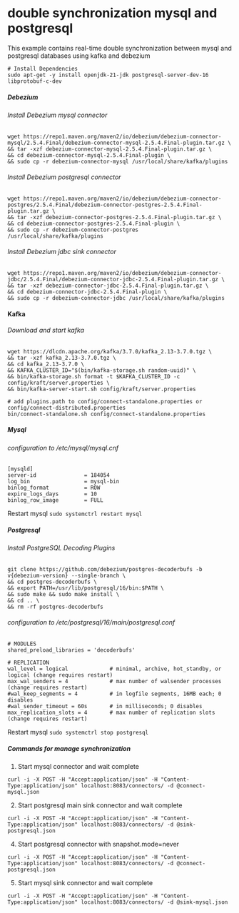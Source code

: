 # double synchronization mysql and postgresql
This example contains real-time double synchronization between mysql and postgresql databases using kafka and debezium
```
# Install Dependencies
sudo apt-get -y install openjdk-21-jdk postgresql-server-dev-16 libprotobuf-c-dev
```
##### Debezium
###### Install Debezium mysql connector
```
wget https://repo1.maven.org/maven2/io/debezium/debezium-connector-mysql/2.5.4.Final/debezium-connector-mysql-2.5.4.Final-plugin.tar.gz \
&& tar -xzf debezium-connector-mysql-2.5.4.Final-plugin.tar.gz \
&& cd debezium-connector-mysql-2.5.4.Final-plugin \
&& sudo cp -r debezium-connector-mysql /usr/local/share/kafka/plugins
```
###### Install Debezium postgresql connector
```
wget https://repo1.maven.org/maven2/io/debezium/debezium-connector-postgres/2.5.4.Final/debezium-connector-postgres-2.5.4.Final-plugin.tar.gz \
&& tar -xzf debezium-connector-postgres-2.5.4.Final-plugin.tar.gz \
&& cd debezium-connector-postgres-2.5.4.Final-plugin \
&& sudo cp -r debezium-connector-postgres /usr/local/share/kafka/plugins
```
###### Install Debezium jdbc sink connector
```
wget https://repo1.maven.org/maven2/io/debezium/debezium-connector-jdbc/2.5.4.Final/debezium-connector-jdbc-2.5.4.Final-plugin.tar.gz \
&& tar -xzf debezium-connector-jdbc-2.5.4.Final-plugin.tar.gz \
&& cd debezium-connector-jdbc-2.5.4.Final-plugin \
&& sudo cp -r debezium-connector-jdbc /usr/local/share/kafka/plugins
```
#### Kafka
###### Download and start kafka
```
wget https://dlcdn.apache.org/kafka/3.7.0/kafka_2.13-3.7.0.tgz \
&& tar -xzf kafka_2.13-3.7.0.tgz \
&& cd kafka_2.13-3.7.0 \
&& KAFKA_CLUSTER_ID="$(bin/kafka-storage.sh random-uuid)" \
&& bin/kafka-storage.sh format -t $KAFKA_CLUSTER_ID -c config/kraft/server.properties \
&& bin/kafka-server-start.sh config/kraft/server.properties
```
```
# add plugins.path to config/connect-standalone.properties or config/connect-distributed.properties
bin/connect-standalone.sh config/connect-standalone.properties
```
##### Mysql
###### configuration to /etc/mysql/mysql.cnf
```
[mysqld]
server-id               = 184054
log_bin                 = mysql-bin
binlog_format           = ROW
expire_logs_days        = 10
binlog_row_image        = FULL
```
Restart mysql `sudo systemctrl restart mysql`
##### Postgresql
###### Install PostgreSQL Decoding Plugins
```
git clone https://github.com/debezium/postgres-decoderbufs -b v{debezium-version} --single-branch \
&& cd postgres-decoderbufs \
&& export PATH=/usr/lib/postgresql/16/bin:$PATH \
&& sudo make && sudo make install \
&& cd .. \
&& rm -rf postgres-decoderbufs
```
###### configuration to /etc/postgresql/16/main/postgresql.conf
```
# MODULES
shared_preload_libraries = 'decoderbufs'

# REPLICATION
wal_level = logical             # minimal, archive, hot_standby, or logical (change requires restart)
max_wal_senders = 4             # max number of walsender processes (change requires restart)
#wal_keep_segments = 4          # in logfile segments, 16MB each; 0 disables
#wal_sender_timeout = 60s       # in milliseconds; 0 disables
max_replication_slots = 4       # max number of replication slots (change requires restart)
```
Restart mysql `sudo systemctrl stop postgresql`

##### Commands for manage synchronization
1. Start mysql connector and wait complete
```
curl -i -X POST -H "Accept:application/json" -H "Content-Type:application/json" localhost:8083/connectors/ -d @connect-mysql.json
```
2. Start postgresql main sink connector and wait complete
```
curl -i -X POST -H "Accept:application/json" -H "Content-Type:application/json" localhost:8083/connectors/ -d @sink-postgresql.json
```
4. Start postgresql connector with snapshot.mode=never
```
curl -i -X POST -H "Accept:application/json" -H "Content-Type:application/json" localhost:8083/connectors/ -d @connect-postgresql.json
```
5. Start mysql sink connector and wait complete
```
curl -i -X POST -H "Accept:application/json" -H "Content-Type:application/json" localhost:8083/connectors/ -d @sink-mysql.json
```
